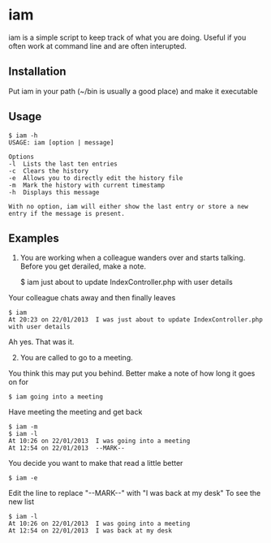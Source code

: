 iam
===
iam is a simple script to keep track of what you are doing.
Useful if you often work at command line and are often interupted.

Installation
------------
Put iam in your path (~/bin is usually a good place) and make it executable

Usage
-----

    $ iam -h 
    USAGE: iam [option | message]
    
    Options
    -l  Lists the last ten entries
    -c  Clears the history
    -e  Allows you to directly edit the history file
    -m  Mark the history with current timestamp
    -h  Displays this message

    With no option, iam will either show the last entry or store a new entry if the message is present.

Examples
--------

1) You are working when a colleague wanders over and starts talking. Before you get derailed, make a note.

    $ iam just about to update IndexController.php with user details

Your colleague chats away and then finally leaves

    $ iam
    At 20:23 on 22/01/2013  I was just about to update IndexController.php with user details

Ah yes. That was it.

2) You are called to go to a meeting.

You think this may put you behind. Better make a note of how long it goes on for

    $ iam going into a meeting

Have meeting the meeting and get back

    $ iam -m
    $ iam -l
    At 10:26 on 22/01/2013  I was going into a meeting
    At 12:54 on 22/01/2013  --MARK--

You decide you want to make that read a little better

    $ iam -e

Edit the line to replace "--MARK--" with "I was back at my desk"
To see the new list

    $ iam -l
    At 10:26 on 22/01/2013  I was going into a meeting
    At 12:54 on 22/01/2013  I was back at my desk
